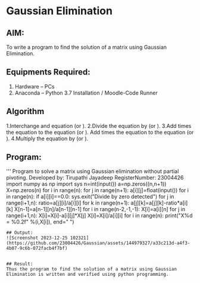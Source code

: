 # Gaussian Elimination

## AIM:
To write a program to find the solution of a matrix using Gaussian Elimination.

## Equipments Required:
1. Hardware – PCs
2. Anaconda – Python 3.7 Installation / Moodle-Code Runner

## Algorithm
1.Interchange and equation (or ).
2.Divide the equation by (or ).
3.Add times the equation to the equation (or ). Add times the equation to the equation (or ).
4.Multiply the equation by (or ).
## Program:
'''
Program to solve a matrix using Gaussian elimination without partial pivoting.
Developed by: Tirupathi Jayadeep 
RegisterNumber: 23004426 
import numpy as np
import sys
n=int(input())
a=np.zeros((n,n+1))
X=np.zeros(n)
for i in range(n):
    for j in range(n+1):
        a[i][j]=float(input())
for i in range(n):
    if a[i][i]==0.0:
        sys.exit("Divide by zero detected")
    for j in range(i+1,n):
        ratio=a[j][i]/a[i][i]
        for k in range(n+1):
           a[j][k]=a[j][k]-ratio*a[i][k]
X[n-1]=a[n-1][n]/a[n-1][n-1]
for i in range(n-2,-1,-1):
    X[i]=a[i][n]
    for j in range(i+1,n):
        X[i]=X[i]-a[i][j]*X[j]
    X[i]=X[i]/a[i][i]
for i in range(n):
    print("X%d = %0.2f" %(i,X[i]), end=" ")
```
## Output:
![Screenshot 2023-12-25 102321](https://github.com/23004426/Gaussian/assets/144979327/a33c213d-a4f3-4b07-9c6b-072facb4f7bf)


## Result:
Thus the program to find the solution of a matrix using Gaussian Elimination is written and verified using python programming.

